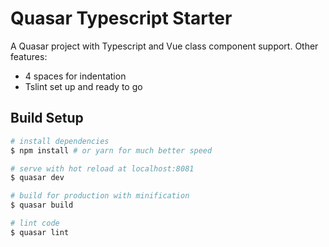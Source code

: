 # Quasar Typescript Starter

A Quasar project with Typescript and Vue class component support. Other features:
- 4 spaces for indentation
- Tslint set up and ready to go

## Build Setup

``` bash
# install dependencies
$ npm install # or yarn for much better speed

# serve with hot reload at localhost:8081
$ quasar dev

# build for production with minification
$ quasar build

# lint code
$ quasar lint
```
